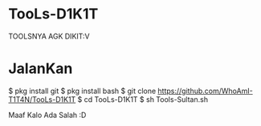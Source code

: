 # TooLs-D1K1T
TOOLSNYA AGK DIKIT:V


# JalanKan

$ pkg install git
$ pkg install bash
$ git clone https://github.com/WhoAmI-T1T4N/TooLs-D1K1T
$ cd TooLs-D1K1T
$ sh Tools-Sultan.sh

Maaf Kalo Ada Salah :D
